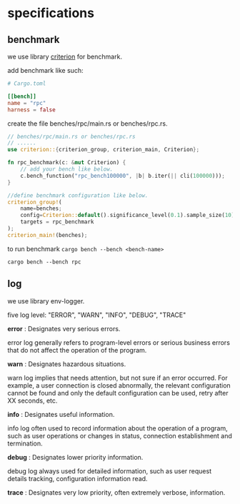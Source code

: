 # specifications

## benchmark

we use library [criterion](https://github.com/bheisler/criterion.rs) for benchmark.

add benchmark like such:

```toml
# Cargo.toml

[[bench]]
name = "rpc"
harness = false
```

create the file benches/rpc/main.rs or benches/rpc.rs.

```rust
// benches/rpc/main.rs or benches/rpc.rs
// ......
use criterion::{criterion_group, criterion_main, Criterion};

fn rpc_benchmark(c: &mut Criterion) {
    // add your bench like below.
    c.bench_function("rpc_bench100000", |b| b.iter(|| cli(100000)));
}

//define benchmark configuration like below.
criterion_group!(
    name=benches;
    config=Criterion::default().significance_level(0.1).sample_size(10);
    targets = rpc_benchmark
);
criterion_main!(benches);
```

to run benchmark
`cargo bench --bench <bench-name>`
```shell
cargo bench --bench rpc
```

## log

we use library env-logger.

five log level: "ERROR", "WARN", "INFO", "DEBUG", "TRACE"

**error** : Designates very serious errors.

error log generally refers to program-level errors or serious business errors that do not affect the operation of the program. 

**warn** : Designates hazardous situations.

warn log implies that needs attention, but not sure if an error occurred. For example, a user connection is closed abnormally, the relevant configuration cannot be found and only the default configuration can be used, retry after XX seconds, etc.

**info**   : Designates useful information.

info log often used to record information about the operation of a program, such as user operations or changes in status, connection establishment and termination.

**debug** : Designates lower priority information.

debug log always used for detailed information, such as user request details tracking, configuration information read. 

**trace** : Designates very low priority, often extremely verbose, information.

